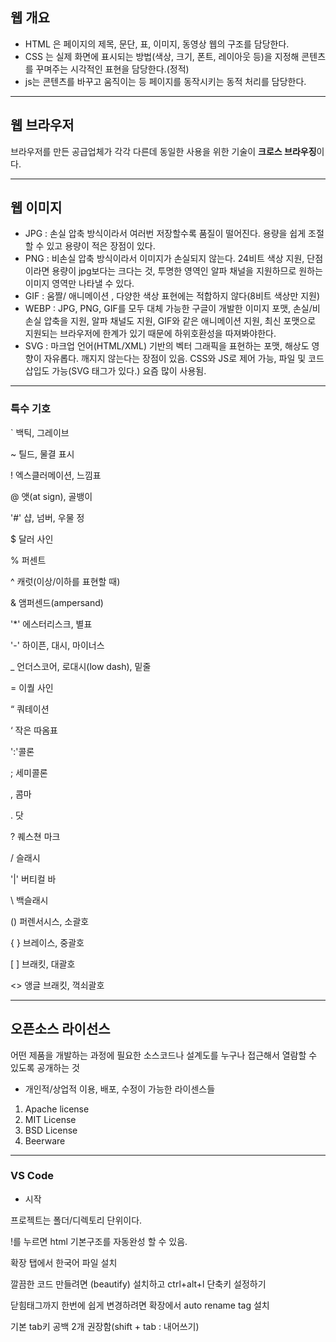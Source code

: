 

## 웹 개요

- HTML 은 페이지의 제목, 문단, 표, 이미지, 동영상 웹의 구조를 담당한다.
- CSS 는 실제 화면에 표시되는 방법(색상, 크기, 폰트, 레이아웃 등)을 지정해 콘텐츠를 꾸며주는 시각적인 표현을 담당한다.(정적)
- js는 콘텐츠를 바꾸고 움직이는 등 페이지를 동작시키는 동적 처리를 담당한다.

---

## 웹 브라우저

브라우저를 만든 공급업체가 각각 다른데 동일한 사용을 위한 기술이 **크로스 브라우징**이다.

---

## 웹 이미지

- JPG : 손실 압축 방식이라서 여러번 저장할수록 품질이 떨어진다. 용량을 쉽게 조절할 수 있고 용량이 적은 장점이 있다.
- PNG : 비손실 압축 방식이라서 이미지가 손실되지 않는다. 24비트 색상 지원,  단점이라면 용량이 jpg보다는 크다는 것, 투명한 영역인 알파 채널을 지원하므로 원하는 이미지 영역만 나타낼 수 있다.
- GIF :  움짤/ 애니메이션 , 다양한 색상 표현에는 적합하지 않다(8비트 색상만 지원)
- WEBP :  JPG, PNG, GIF를 모두 대체 가능한 구글이 개발한 이미지 포맷, 손실/비손실 압축을 지원, 알파 채널도 지원, GIF와 같은 애니메이션 지원,  최신 포맷으로 지원되는 브라우저에 한계가 있기 때문에 하위호환성을 따져봐야한다.
- SVG  : 마크업 언어(HTML/XML) 기반의 벡터 그래픽을 표현하는 포맷, 해상도 영향이 자유롭다. 깨지지 않는다는 장점이 있음. CSS와 JS로 제어 가능, 파일 및 코드 삽입도 가능(SVG 태그가 있다.)  요즘 많이 사용됨.

---

### 특수 기호

`  백틱, 그레이브

~  틸드, 물결 표시

!  엑스클러메이션, 느낌표

@  앳(at sign), 골뱅이

'#' 샵, 넘버, 우물 정

$  달러 사인

%  퍼센트

^  캐럿(이상/이하를 표현할 때)

&  앰퍼센드(ampersand)

'*' 에스터리스크, 별표

'-' 하이픈, 대시, 마이너스

_  언더스코어, 로대시(low dash), 밑줄

=  이퀄 사인

“ 쿼테이션

‘ 작은 따옴표

':'콜론

; 세미콜론

, 콤마

. 닷

? 퀘스쳔 마크

/ 슬래시 

'|' 버티컬 바

\ 백슬래시

()  퍼렌서시스, 소괄호

{ } 브레이스, 중괄호

[ ] 브래킷, 대괄호

<> 앵글 브래킷, 꺽쇠괄호

---

## 오픈소스 라이선스

어떤 제품을 개발하는 과정에 필요한 소스코드나 설계도를 누구나 접근해서 열람할 수 있도록 공개하는 것

- 개인적/상업적 이용, 배포, 수정이 가능한 라이센스들
1. Apache license
2. MIT License
3. BSD License
4. Beerware 

---

### VS Code

- 시작

프로젝트는 폴더/디렉토리 단위이다.

!를 누르면 html 기본구조를 자동완성 할 수 있음.

확장 탭에서 한국어 파일 설치

깔끔한 코드 만들려면 (beautify) 설치하고 ctrl+alt+l 단축키 설정하기

닫힘태그까지 한번에 쉽게 변경하려면 확장에서 auto rename tag 설치

기본 tab키 공백 2개 권장함(shift + tab : 내어쓰기)
